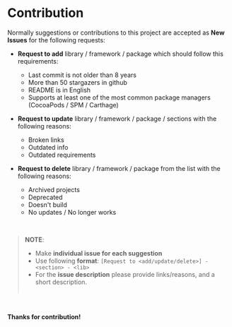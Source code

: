 # Contribution

Normally suggestions or contributions to this project are accepted as **New Issues** for the following requests:

- **Request to add** library / framework / package which should follow this requirements:
    - Last commit is not older than 8 years
    - More than 50 stargazers in github
    - README is in English
    - Supports at least one of the most common package managers (CocoaPods / SPM / Carthage)

- **Request to update** library / framework / package / sections with the following reasons:
    - Broken links
    - Outdated info
    - Outdated requirements
    
- **Request to delete** library / framework / package from the list with the following reasons:
    - Archived projects
    - Deprecated
    - Doesn't build
    - No updates / No longer works

<br>

> **NOTE**:
> - Make **individual issue for each suggestion**
> - Use following **format**: `[Request to <add/update/delete>] - <section> - <lib>`
> - For the **issue description** please provide links/reasons, and a short description.
> <br><br>

<br>

**Thanks for contribution!**
